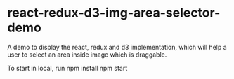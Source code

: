 # react-redux-d3-img-area-selector-demo
A demo to display the react, redux and d3 implementation, which will help a user to select an area inside image which is draggable.

To start in local, run
	npm install
	npm start
